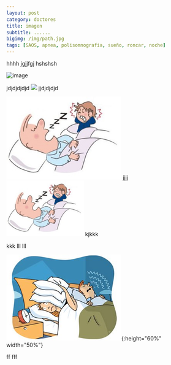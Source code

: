 ```yaml
---
layout: post
category: doctores
title: imagen
subtitle: ......
bigimg: /img/path.jpg
tags: [SAOS, apnea, polisomnografia, sueño, roncar, noche]
---
```


hhhh
jgjjfgj
hshshsh



![image](/img/path.jpg)


jdjdjdjdjd
<img src="/img/path.jpg" width="40%">
jjdjdjdjd

![roncar](/img/roncar.jpg)
jjjj
<img src="/img/roncar.jpg" width="40%">
kjkkk

kkk
lll
lll

![test image size](/img/roncar2.jpg){:height="60%" width="50%"}

ff
fff
